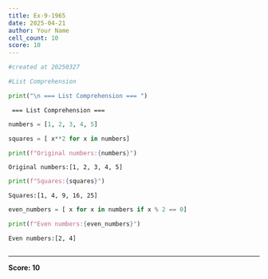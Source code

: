 ```yaml
---
title: Ex-9-1965
date: 2025-04-21
author: Your Name
cell_count: 10
score: 10
---
```


```python
#created at 20250327
```


```python
#List Comprehension
```


```python
print("\n === List Comprehension === ")
```

    
     === List Comprehension === 



```python
numbers = [1, 2, 3, 4, 5]
```


```python
squares = [ x**2 for x in numbers]
```


```python
print(f"Original numbers:{numbers}")
```

    Original numbers:[1, 2, 3, 4, 5]



```python
print(f"Squares:{squares}")
```

    Squares:[1, 4, 9, 16, 25]



```python
even_numbers = [ x for x in numbers if x % 2 == 0]
```


```python
print(f"Even numbers:{even_numbers}")
```

    Even numbers:[2, 4]



```python

```


---
**Score: 10**